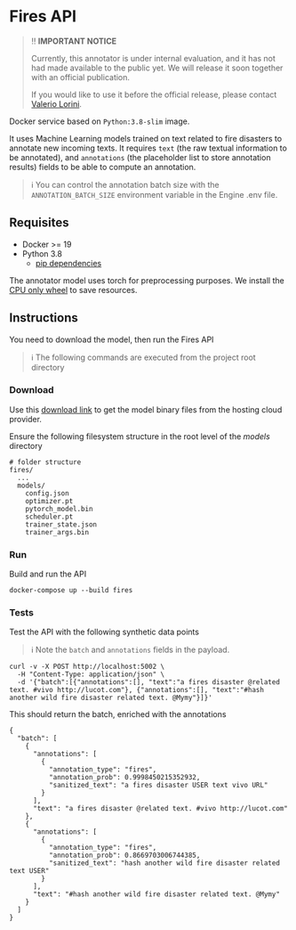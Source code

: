 # Fires API

> :bangbang: **IMPORTANT NOTICE**
> 
> Currently, this annotator is under internal evaluation, and it has not had made available to the public yet.
> We will release it soon together with an official publication.
> 
> If you would like to use it before the official release,
> please contact [Valerio Lorini](mailto:valerio.lorini@ec.europa.eu?subject=[SMDRM]%20Fires%20Annotator%20Access).

Docker service based on `Python:3.8-slim` image.

It uses Machine Learning models trained on text related to fire disasters to annotate new incoming texts.
It requires `text` (the raw textual information to be annotated),
and `annotations` (the placeholder list to store annotation results) fields to be able to compute an annotation.

> :information_source: You can control the annotation batch size with the `ANNOTATION_BATCH_SIZE`
> environment variable in the Engine .env file.

## Requisites

* Docker >= 19
* Python 3.8
  * [pip dependencies](requirements.txt)

The annotator model uses torch for preprocessing purposes.
We install the [CPU only wheel](https://download.pytorch.org/whl/torch/) to save resources.

## Instructions

You need to download the model, then run the Fires API

> :information_source: The following commands are executed from the project root directory

### Download

Use this [download link](https://drive.google.com/drive/folders/1QBiJG73kwinsuE0Lr2pqN5WeMnegKhG9?usp=sharing) to
get the model binary files from the hosting cloud provider.

Ensure the following filesystem structure in the root level of the _models_ directory

```shell
# folder structure
fires/
  ...
  models/
    config.json
    optimizer.pt
    pytorch_model.bin
    scheduler.pt
    trainer_state.json
    trainer_args.bin
```

### Run

Build and run the API
```shell
docker-compose up --build fires
```

### Tests

Test the API with the following synthetic data points

> :information_source: Note the `batch` and `annotations` fields in the payload.

```shell
curl -v -X POST http://localhost:5002 \
  -H "Content-Type: application/json" \
  -d '{"batch":[{"annotations":[], "text":"a fires disaster @related text. #vivo http://lucot.com"}, {"annotations":[], "text":"#hash another wild fire disaster related text. @Mymy"}]}'
```

This should return the batch, enriched with the annotations

```shell
{
  "batch": [
    {
      "annotations": [
        {
          "annotation_type": "fires",
          "annotation_prob": 0.9998450215352932,
          "sanitized_text": "a fires disaster USER text vivo URL"
        }
      ],
      "text": "a fires disaster @related text. #vivo http://lucot.com"
    },
    {
      "annotations": [
        {
          "annotation_type": "fires",
          "annotation_prob": 0.8669703006744385,
          "sanitized_text": "hash another wild fire disaster related text USER"
        }
      ],
      "text": "#hash another wild fire disaster related text. @Mymy"
    }
  ]
}
```
